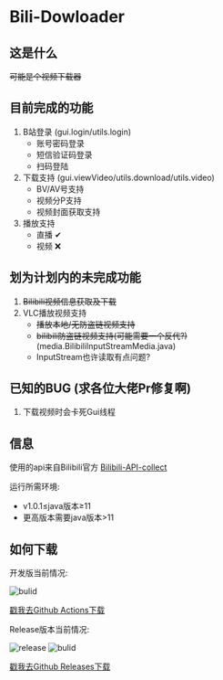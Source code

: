 # Bili-Dowloader
## 这是什么
~~可能是个视频下载器~~
## 目前完成的功能
1. B站登录 (gui.login/utils.login)
    - 账号密码登录
    - 短信验证码登录
    - 扫码登陆
2. 下载支持 (gui.viewVideo/utils.download/utils.video)
    - BV/AV号支持
    - 视频分P支持
    - 视频封面获取支持
3. 播放支持
   - 直播 ✔
   - 视频 ❌
## 划为计划内的未完成功能
1. ~~Bilibili视频信息获取及下载~~
2. VLC播放视频支持
   - ~~播放本地/无防盗链视频支持~~
   - ~~bilibili防盗链视频支持(可能需要一个反代?)~~ (media.BilibiliInputStreamMedia.java)
   - InputStream也许读取有点问题?
## 已知的BUG (求各位大佬Pr修复啊)
1. 下载视频时会卡死Gui线程
## 信息
使用的api来自Bilibili官方 [Bilibili-API-collect](https://github.com/SocialSisterYi/bilibili-API-collect)

运行所需环境: 
- v1.0.1≤java版本≥11
- 更高版本需要java版本>11
## 如何下载
开发版当前情况:

![bulid](https://img.shields.io/github/workflow/status/heartalborada-del/bili-downloader/Bulid%20Dev%20Version)

[戳我去Github Actions下载](https://github.com/heartalborada-del/bili-downloader/actions/workflows/dev.yml)

Release版本当前情况:

![release](https://img.shields.io/github/v/release/heartalborada-del/bili-downloader.svg)
![bulid](https://img.shields.io/github/workflow/status/heartalborada-del/bili-downloader/Bulid%20Release%20Version)

[戳我去Github Releases下载](https://github.com/heartalborada-del/bili-downloader/releases)